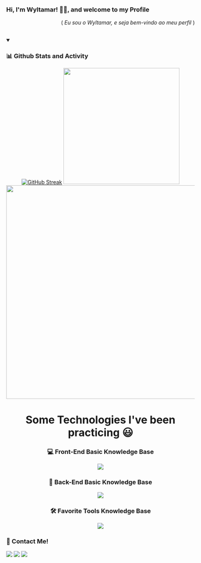 <h3 align="left">Hi, I'm Wyltamar! 👋🏽, and welcome to my Profile</h3> 
<p align="right">( <em>Eu sou o Wyltamar, e seja bem-vindo ao meu perfil</em> )</p>
  
 ##
  <details open >
  <summary><h3><strong>📊 Github Stats and Activity</strong></h3></summary>
  <div align="center">

  [![GitHub Streak](https://streak-stats.demolab.com?user=wyltamar&theme=radical&fire=EB5454&border=FFFFFF)](https://github.com/wyltamar)
  <img width="310em" src="https://github-readme-stats.vercel.app/api/top-langs/?username=wyltamar&show_icons=true&theme=radical&layout=compact&locale=en&langs_count=10"/><br />
    <img width="570em" src="https://github-readme-stats.vercel.app/api?username=wyltamar&hide=prs,issues&show_icons=true&theme=radical&rank_icon=github&locale=en&line_height=30"/>
 </div>
</details> 

<h1 align="center">Some Technologies I've been practicing 😃</h1>
  
<div align="center">
  <h3><strong>💻 Front-End Basic Knowledge Base</strong></h3>
  <img src="https://skillicons.dev/icons?i=javascript,css,html,git" />

  <h3><strong>🚪 Back-End Basic Knowledge Base</strong></h3>
  <img src="https://skillicons.dev/icons?i=mysql,postgresql,java,spring" />

  <h3><strong>🛠️ Favorite Tools Knowledge Base</strong></h3>
  <img src="https://skillicons.dev/icons?i=vscode,github,postman," /> <!--&perline=5-->
</div>

<h3>🔗 Contact Me!</h3>
  <a href="https://www.linkedin.com/in/wyltamar-oliveira-1276a3158/">
    <img src="https://img.shields.io/badge/-LinkedIn-%230077B5?style=for-the-badge&logo=linkedin&logoColor=white"></a>
  <a href="https://instagram.com/zenel.gp">
    <img src="https://img.shields.io/badge/-Instagram-%23E4405F?style=for-the-badge&logo=instagram&logoColor=white"></a>
  <a href = "mailto:wyltamar.douglasdesousaoliveir@gmail.com">
    <img src="https://img.shields.io/badge/-Gmail-%23333?style=for-the-badge&logo=gmail&logoColor=white"></a>
